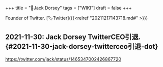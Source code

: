 +++
title = "📝Jack Dorsey"
tags = ["WIKI"]
draft = false
+++

Founder of Twitter. [🏷Twitter]({{<relref "20211217143718.md#" >}})


## 2021-11-30: Jack Dorsey TwitterCEO引退. {#2021-11-30-jack-dorsey-twitterceo引退-dot}

<https://twitter.com/jack/status/1465347002426867720>

